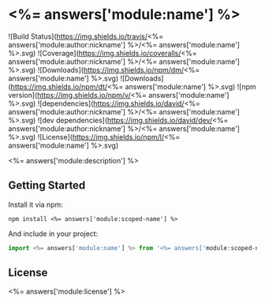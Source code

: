 # <%= answers['module:name'] %>

![Build Status](https://img.shields.io/travis/<%= answers['module:author:nickname'] %>/<%= answers['module:name'] %>.svg)
![Coverage](https://img.shields.io/coveralls/<%= answers['module:author:nickname'] %>/<%= answers['module:name'] %>.svg)
![Downloads](https://img.shields.io/npm/dm/<%= answers['module:name'] %>.svg)
![Downloads](https://img.shields.io/npm/dt/<%= answers['module:name'] %>.svg)
![npm version](https://img.shields.io/npm/v/<%= answers['module:name'] %>.svg)
![dependencies](https://img.shields.io/david/<%= answers['module:author:nickname'] %>/<%= answers['module:name'] %>.svg)
![dev dependencies](https://img.shields.io/david/dev/<%= answers['module:author:nickname'] %>/<%= answers['module:name'] %>.svg)
![License](https://img.shields.io/npm/l/<%= answers['module:name'] %>.svg)

<%= answers['module:description'] %>

## Getting Started

Install it via npm:

```shell
npm install <%= answers['module:scoped-name'] %>
```

And include in your project:

```javascript
import <%= answers['module:name'] %> from '<%= answers['module:scoped-name'] %>';
```

## License

<%= answers['module:license'] %>

